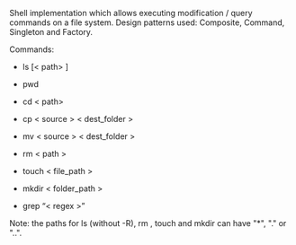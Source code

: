 Shell implementation which allows executing modification / query commands on a file system.
Design patterns used: Composite, Command, Singleton and Factory.

Commands:

  - ls [< path> ]
  
  - pwd
  
  - cd < path>
  
  - cp < source > < dest_folder >
  
  - mv < source > < dest_folder >
  
  - rm < path >
  
  - touch < file_path >
  
  - mkdir < folder_path >
  
  - grep “< regex >”
 
 
Note: the paths for ls (without -R), rm , touch and mkdir can have "*", "." or "..". 
